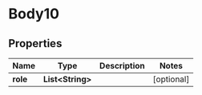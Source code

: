 
# Body10

## Properties
Name | Type | Description | Notes
------------ | ------------- | ------------- | -------------
**role** | **List&lt;String&gt;** |  |  [optional]




